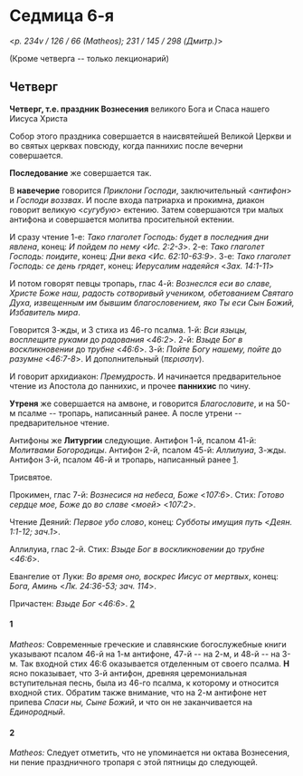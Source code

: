 
# Седмица 6-я

<*p. 234v / 126 / 66 (Matheos); 231 / 145 / 298 (Дмитр.)*>

(Кроме четверга -- только лекционарий)

## Четверг

**Четверг, т.е. праздник Вознесения** великого Бога и Спаса нашего Иисуса Христа

Собор этого праздника совершается в наисвятейшей Великой Церкви и во святых церквах повсюду, 
когда паннихис после вечерни совершается.

**Последование** же совершается так. 

В **навечерие** говорится *Приклони Господи*, заключительный <*антифон*> и *Господи воззвах*. 
И после входа патриарха и прокимна, диакон говорит великую <*сугубую*> ектению. 
Затем совершаются три малых антифона и совершается молитва просительной ектении. 

И сразу чтение 1-е: *Тако глаголет Господь: будет в последния дни явлена*, конец: *И пойдем по нему* 
<*Ис. 2:2-3*>. 
2-е: *Тако глаголет Господь: поидите*, конец: *Дни века* <*Ис. 62:10-63:9*>. 
3-е: *Тако глаголет Господь: се день грядет*, конец: *Иерусалим надеяйся* <*Зах. 14:1-11*>

И потом говорят певцы тропарь, глас 4-й: *Вознеслся еси во славе, Христе Боже наш, радость 
сотворивый учеником, обетованием Святаго Духа, извещенным им бывшим благословением, яко Ты еси 
Сын Божий, Избавитель мира*. 

Говорится 3-жды, и 3 стиха из 46-го псалма.
1-й: *Вси языцы, восплещите руками* до *радования* <*46:2*>. 
2-й: *Взыде Бог в воскликновении* до *трубне* <*46:6*>. 
3-й: *Пойте Богу нашему, пойте* до *разумне* <*46:7-8*>. 
И дополнительный (*περισσην*).

И говорит архидиакон: *Премудрость*. И начинается предварительное чтение из Апостола 
до паннихис, и прочее **паннихис** по чину.

**Утреня** же совершается на амвоне, и говорится *Благословите*, и на 50-м псалме -- 
тропарь, написанный ранее. А после утрени -- предварительное чтение.  

Антифоны же **Литургии** следующие. 
Антифон 1-й, псалом 41-й: *Молитвами Богородицы*. 
Антифон 2-й, псалом 45-й: *Аллилуиа*, 3-жды. 
Антифон 3-й, псалом 46-й и тропарь, написанный ранее [1](#1). 

Трисвятое. 

Прокимен, глас 7-й: *Вознесися на небеса, Боже* <*107:6*>.
Стих: *Готово сердце мое, Боже* до *во славе <моей>* <*107:2*>.

Чтение Деяний: *Первое убо слово*, конец: *Субботы имущия путь* <*Деян. 1:1-12; зач.1*>.

Аллилуиа, глас 2-й. Стих: *Взыде Бог в воскликновении* до *трубне* <*46:6*>.

Евангелие от Луки: *Во время оно, воскрес Иисус от мертвых*, 
конец: *Бога, Аминь* <*Лк. 24:36-53; зач. 114*>. 

Причастен: *Взыде Бог* <*46:6*>. [2](#2)

#### 1

*Matheos:* Современные греческие и славянские богослужебные книги указывают псалом 46-й на 
1-м антифоне, 47-й -- на 2-м, и 48-й -- на 3-м. Так входной стих 46:6 оказывается отделенным 
от своего псалма. **H** ясно показывает, что 3-й антифон, древняя церемониальная вступительная 
песнь, была из 46-го псалма, к которому и относится входной стих. Обратим также внимание, 
что на 2-м антифоне нет припева *Спаси ны, Сыне Божий*, и что он не заканчивается на 
*Единородный*. 

#### 2

*Matheos:* Следует отметить, что не упоминается ни октава Вознесения, ни пение праздничного 
тропаря с этой пятницы до следующей. 
